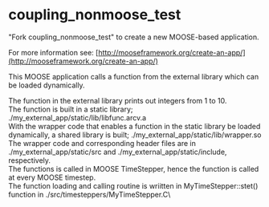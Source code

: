 coupling_nonmoose_test
=====

"Fork coupling_nonmoose_test" to create a new MOOSE-based application.

For more information see: [http://mooseframework.org/create-an-app/](http://mooseframework.org/create-an-app/)

This MOOSE application calls a function from the external library which can be loaded dynamically.

The function in the external library prints out integers from 1 to 10.\
The function is built in a static library; ./my_external_app/static/lib/libfunc.arcv.a\
With the wrapper code that enables a function in the static library be loaded dynamically, a shared library is built; ./my_external_app/static/lib/wrapper.so\
The wrapper code and corresponding header files are in ./my_external_app/static/src and ./my_external_app/static/include, respectively.\
The functions is called in MOOSE TimeStepper, hence the function is called at every MOOSE timestep.\
The function loading and calling routine is wriitten in MyTimeStepper::stet() function in  ./src/timesteppers/MyTimeStepper.C\



